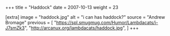 +++
title = "Haddock"
date = 2007-10-13
weight = 23

[extra]
image = "haddock.jpg"
alt = "i can has haddock?"
source = "Andrew Bromage"
previous = [
  "https://spl.smugmug.com/Humor/Lambdacats/i-J7smZk3",
  "http://arcanux.org/lambdacats/haddock.jpg",
]
+++

